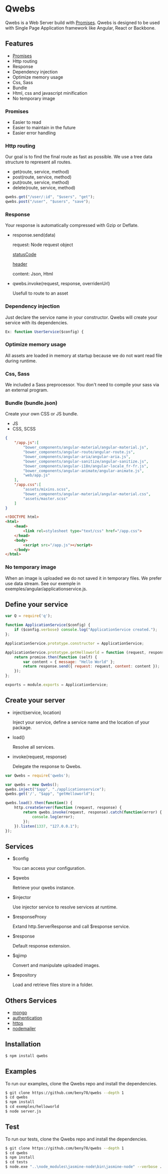 # Qwebs
Qwebs is a Web Server build with [Promises](https://www.npmjs.com/package/q).
Qwebs is designed to be used with Single Page Application framework like Angular, React or Backbone.

## Features

  * [Promises](https://www.npmjs.com/package/q)
  * Http routing
  * Response
  * Dependency injection
  * Optimize memory usage
  * Css, Sass
  * Bundle
  * Html, css and javascript minification
  * No temporary image
  
### Promises

  * Easier to read
  * Easier to maintain in the future
  * Easier error handling

### Http routing

Our goal is to find the final route as fast as possible.
We use a tree data structure to represent all routes.

  * get(route, service, method)
  * post(route, service, method)
  * put(route, service, method)
  * delete(route, service, method)

```js
qwebs.get("/user/:id", "$users", "get"); 
qwebs.post("/user", "$users", "save");
```

### Response

Your response is automatically compressed with Gzip or Deflate.

  * response.send(data)
  
    request: Node request object
    
    [statusCode](http://www.w3.org/Protocols/rfc2616/rfc2616-sec6.html#sec6.1)
    
    [header](http://www.w3.org/Protocols/rfc2616/rfc2616-sec6.html#sec6.2) 
    
    content: Json, Html
  
  * qwebs.invoke(request, response, overridenUrl)
  
    Usefull to route to an asset 

### Dependency injection

Just declare the service name in your constructor.
Qwebs will create your service with its dependencies.

```js
Ex: function UserService($config) {
```

### Optimize memory usage

All assets are loaded in memory at startup because we do not want read file during runtime.

### Css, Sass

We included a Sass preprocessor.
You don't need to compile your sass via an external program.

### Bundle (bundle.json)

Create your own CSS or JS bundle.

 * JS
 * CSS, SCSS

```json
{
    "/app.js":[
        "bower_components/angular-material/angular-material.js",
        "bower_components/angular-route/angular-route.js",
        "bower_components/angular-aria/angular-aria.js",
        "bower_components/angular-sanitize/angular-sanitize.js",
        "bower_components/angular-i18n/angular-locale_fr-fr.js",
        "bower_components/angular-animate/angular-animate.js",
        "web/app.js"
    ],
    "/app.css":[
        "assets/mixins.scss",
        "bower_components/angular-material/angular-material.css",
        "assets/master.scss"
    ]   
}
```

```html
<!DOCTYPE html>
<html>
    <head>
        <link rel=stylesheet type="text/css" href="/app.css">
    </head>
    <body>
        <script src="/app.js"></script>
    </body>
</html>
```

### No temporary image

When an image is uploaded we do not saved it in temporary files. We prefer use data stream. See our exemple in exemples/angular/applicationservice.js.

## Define your service

```js
var Q = require('q');

function ApplicationService($config) {
    if ($config.verbose) console.log("ApplicationService created.");
};

ApplicationService.prototype.constructor = ApplicationService;

ApplicationService.prototype.getHelloworld = function (request, response, promise) {
    return promise.then(function (self) {
        var content = { message: "Hello World" };
        return response.send({ request: request, content: content });
    });
};

exports = module.exports = ApplicationService;
```

## Create your server

  * inject(service, location)
  
    Inject your service, define a service name and the location of your package.
    
  * load()
  
    Resolve all services.
    
  * invoke(request, response)
  
    Delegate the response to Qwebs.

```js
var Qwebs = require('qwebs');

var qwebs = new Qwebs();
qwebs.inject("$app", "./applicationservice");
qwebs.get('/', "$app", "getHelloworld"); 

qwebs.load().then(function() {
    http.createServer(function (request, response) {
        return qwebs.invoke(request, response).catch(function(error) {
            console.log(error);
        });
    }).listen(1337, "127.0.0.1");
});
```
  
## Services

  * $config
  
    You can access your configuration.
    
  * $qwebs
  
    Retrieve your qwebs instance.
    
  * $injector
  
    Use injector service to resolve services at runtime.
    
  * $responseProxy
  
    Extand http.ServerResponse and call $response service.
    
  * $response
  
    Default response extension.
    
  * $qjimp
  
    Convert and manipulate uploaded images.
    
  * $repository
  
    Load and retrieve files store in a folder.
  
## Others Services

  * [mongo](https://www.npmjs.com/package/qwebs-mongo)
  * [authentication](https://www.npmjs.com/package/qwebs-auth-jwt)
  * [https](https://www.npmjs.com/package/qwebs-https)
  * [nodemailer](https://www.npmjs.com/package/qwebs-nodemailer)

## Installation

```bash
$ npm install qwebs
```

## Examples

To run our examples, clone the Qwebs repo and install the dependencies.

```bash
$ git clone https://github.com/beny78/qwebs --depth 1
$ cd qwebs
$ npm install
$ cd exemples/helloworld
$ node server.js
```

## Test

To run our tests, clone the Qwebs repo and install the dependencies.

```bash
$ git clone https://github.com/beny78/qwebs --depth 1
$ cd qwebs
$ npm install
$ cd tests
$ node.exe "..\node_modules\jasmine-node\bin\jasmine-node" --verbose .
```